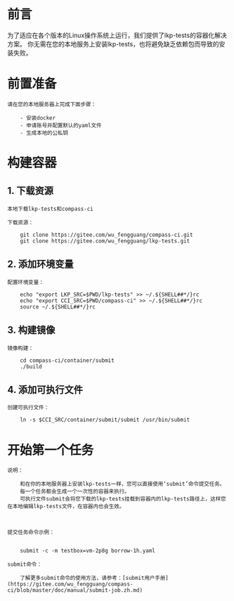 # 前言

为了适应在各个版本的Linux操作系统上运行，我们提供了lkp-tests的容器化解决方案。
你无需在您的本地服务上安装lkp-tests，也将避免缺乏依赖包而导致的安装失败。

# 前置准备

    请在您的本地服务器上完成下面步骤：

        - 安装docker
        - 申请账号并配置默认的yaml文件
        - 生成本地的公私钥

# 构建容器

## 1. 下载资源

    本地下载lkp-tests和compass-ci

    下载资源：

        git clone https://gitee.com/wu_fengguang/compass-ci.git
        git clone https://gitee.com/wu_fengguang/lkp-tests.git

## 2. 添加环境变量

    配置环境变量：

        echo "export LKP_SRC=$PWD/lkp-tests" >> ~/.${SHELL##*/}rc
        echo "export CCI_SRC=$PWD/compass-ci" >> ~/.${SHELL##*/}rc
        source ~/.${SHELL##*/}rc

## 3. 构建镜像

    镜像构建：

        cd compass-ci/container/submit
        ./build

## 4. 添加可执行文件

    创建可执行文件：

        ln -s $CCI_SRC/container/submit/submit /usr/bin/submit

# 开始第一个任务

    说明：

        和在你的本地服务器上安装lkp-tests一样，您可以直接使用‘submit’命令提交任务。
        每一个任务都会生成一个一次性的容器来执行。
        可执行文件submit会将您下载的lkp-tests挂载到容器内的lkp-tests路径上，这样您在本地编辑lkp-tests文件，在容器内也会生效。
        


    提交任务命令示例：


        submit -c -m testbox=vm-2p8g borrow-1h.yaml

    submit命令：

        了解更多submit命令的使用方法，请参考：[submit用户手册](https://gitee.com/wu_fengguang/compass-ci/blob/master/doc/manual/submit-job.zh.md)
